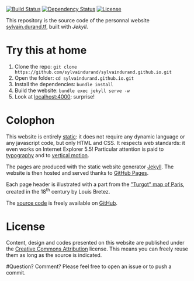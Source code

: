 [![Build Status](http://img.shields.io/travis/sylvaindurand/sylvaindurand.github.io.svg?style=flat)](https://travis-ci.org/sylvaindurand/sylvaindurand.github.io)
[![Dependency Status](http://img.shields.io/gemnasium/sylvaindurand/sylvaindurand.github.io.svg?style=flat)](https://gemnasium.com/sylvaindurand/sylvaindurand.github.io)
[![License](http://img.shields.io/:license-mit-blue.svg)](/LICENSE)

This repository is the source code of the personnal website [sylvain.durand.tf](http://sylvain.durand.tf), built with *Jekyll*.

# Try this at home

1. Clone the repo: `git clone https://github.com/sylvaindurand/sylvaindurand.github.io.git`
2. Open the folder: `cd sylvaindurand.github.io.git`
3. Install the dependencies: `bundle install`
4. Build the website: `bundle exec jekyll serve -w`
5. Look at [localhost:4000](http://localhost:4000): surprise!

# Colophon
This website is entirely [static](https://en.wikipedia.org/wiki/Static_web_page): it does not require any dynamic language or any javascript code, but only HTML and CSS. It respects web standards: it even works on Internet Explorer 5.5! Particular attention is paid to [typography](http://webtypography.net/) and to [vertical motion](http://webtypography.net/2.2.2).

The pages are produced with the static website generator [Jekyll](http://jekyllrb.com/). The website is then hosted and served thanks to [GitHub Pages](https://pages.github.com/). 

Each page header is illustrated with a part from the ["Turgot" map of Paris](https://en.wikipedia.org/wiki/Turgot_map_of_Paris), created in the 18<sup>th</sup> century by Louis Bretez.

The [source code](https://github.com/sylvaindurand/sylvaindurand.github.io) is freely available on [GitHub](https://github.com/sylvaindurand/sylvaindurand.github.io).

# License
Content, design and codes presented on this website are published under the [Creative Commons Attribution](http://creativecommons.org/licenses/by/4.0/) license. This means you can freely reuse them as long as the source is indicated.

#Question? Comment?
Please feel free to open an issue or to push a commit.

